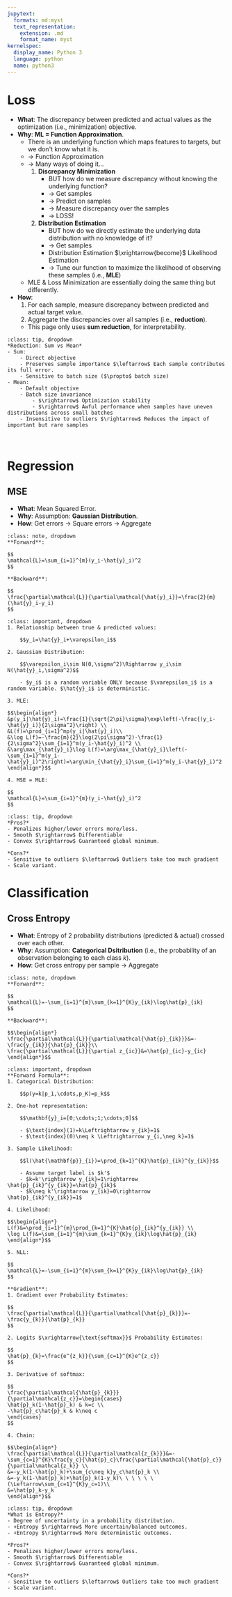 ```yaml
---
jupytext:
  formats: md:myst
  text_representation:
    extension: .md
    format_name: myst
kernelspec:
  display_name: Python 3
  language: python
  name: python3
---
```

# Loss
- **What**: The discrepancy between predicted and actual values as the optimization (i.e., minimization) objective.
- **Why**: **ML = Function Approximation**.
	- There is an underlying function which maps features to targets, but we don't know what it is.
	- $\rightarrow$ Function Approximation
	- $\rightarrow$ Many ways of doing it...
		1. **Discrepancy Minimization**
			- BUT how do we measure discrepancy without knowing the underlying function?
			- $\rightarrow$ Get samples
			- $\rightarrow$ Predict on samples
			- $\rightarrow$ Measure discrepancy over the samples
			- $\rightarrow$ LOSS!
		2. **Distribution Estimation**
			- BUT how do we directly estimate the underlying data distribution with no knowledge of it?
			- $\rightarrow$ Get samples
			- Distribution Estimation $\xrightarrow{become}$ Likelihood Estimation
			- $\rightarrow$ Tune our function to maximize the likelihood of observing these samples (i.e., **MLE**)
	- MLE & Loss Minimization are essentially doing the same thing but differently.
- **How**:
	1. For each sample, measure discrepancy between predicted and actual target value.
	2. Aggregate the discrepancies over all samples (i.e., **reduction**).
	- This page only uses **sum reduction**, for interpretability.

```{admonition} Q&A
:class: tip, dropdown
*Reduction: Sum vs Mean*
- Sum:
	- Direct objective
	- Preserves sample importance $\leftarrow$ Each sample contributes its full error.
	- Sensitive to batch size ($\propto$ batch size)
- Mean:
	- Default objective
	- Batch size invariance
		- $\rightarrow$ Optimization stability
		- $\rightarrow$ Awful performance when samples have uneven distributions across small batches
	- Insensitive to outliers $\rightarrow$ Reduces the impact of important but rare samples
```

<br/>

# Regression
## MSE
- **What**: Mean Squared Error.
- **Why**: Assumption: **Gaussian Distribution**.
- **How**: Get errors $\rightarrow$ Square errors $\rightarrow$ Aggregate

```{admonition} Math
:class: note, dropdown
**Forward**:

$$
\mathcal{L}=\sum_{i=1}^{m}(y_i-\hat{y}_i)^2
$$

**Backward**:

$$
\frac{\partial\mathcal{L}}{\partial\mathcal{\hat{y}_i}}=\frac{2}{m}(\hat{y}_i-y_i)
$$
```

```{admonition} Derivation
:class: important, dropdown
1. Relationship between true & predicted values:

	$$y_i=\hat{y}_i+\varepsilon_i$$

2. Gaussian Distribution:

	$$\varepsilon_i\sim N(0,\sigma^2)\Rightarrow y_i\sim N(\hat{y}_i,\sigma^2)$$

	- $y_i$ is a random variable ONLY because $\varepsilon_i$ is a random variable. $\hat{y}_i$ is deterministic.

3. MLE:

$$\begin{align*}
&p(y_i|\hat{y}_i)=\frac{1}{\sqrt{2\pi}\sigma}\exp\left(-\frac{(y_i-\hat{y}_i)}{2\sigma^2}\right) \\
&L(f)=\prod_{i=1}^mp(y_i|\hat{y}_i)\\
&\log L(f)=-\frac{m}{2}\log(2\pi\sigma^2)-\frac{1}{2\sigma^2}\sum_{i=1}^m(y_i-\hat{y}_i)^2 \\
&\arg\max_{\hat{y}_i}\log L(f)=\arg\max_{\hat{y}_i}\left(-\sum_{i=1}^m(y_i-\hat{y}_i)^2\right)=\arg\min_{\hat{y}_i}\sum_{i=1}^m(y_i-\hat{y}_i)^2
\end{align*}$$

4. MSE = MLE:

$$
\mathcal{L}=\sum_{i=1}^{m}(y_i-\hat{y}_i)^2
$$
```

```{admonition} Q&A
:class: tip, dropdown
*Pros?*
- Penalizes higher/lower errors more/less.
- Smooth $\rightarrow$ Differentiable
- Convex $\rightarrow$ Guaranteed global minimum.

*Cons?*
- Sensitive to outliers $\leftarrow$ Outliers take too much gradient
- Scale variant.
```

# Classification
## Cross Entropy
- **What**: Entropy of 2 probability distributions (predicted & actual) crossed over each other.
- **Why**: Assumption: **Categorical Dsitribution** (i.e., the probability of an observation belonging to each class $k$).
- **How**: Get cross entropy per sample $\rightarrow$ Aggregate

```{admonition} Math
:class: note, dropdown
**Forward**:

$$
\mathcal{L}=-\sum_{i=1}^{m}\sum_{k=1}^{K}y_{ik}\log\hat{p}_{ik}
$$

**Backward**:

$$\begin{align*}
\frac{\partial\mathcal{L}}{\partial\mathcal{\hat{p}_{ik}}}&=-\frac{y_{ik}}{\hat{p}_{ik}}\\
\frac{\partial\mathcal{L}}{\partial z_{ic}}&=\hat{p}_{ic}-y_{ic}
\end{align*}$$
```

```{admonition} Derivation
:class: important, dropdown
**Forward Formula**:
1. Categorical Distribution:

	$$p(y=k|p_1,\cdots,p_K)=p_k$$

2. One-hot representation:

	$$\mathbf{y}_i=[0;\cdots;1;\cdots;0]$$

	- $\text{index}(1)=k\Leftrightarrow y_{ik}=1$
	- $\text{index}(0)\neq k \Leftrightarrow y_{i,\neg k}=1$

3. Sample Likelihood:

	$$l(\hat{\mathbf{p}}_{i})=\prod_{k=1}^{K}\hat{p}_{ik}^{y_{ik}}$$

	- Assume target label is $k'$
	- $k=k'\rightarrow y_{ik}=1\rightarrow \hat{p}_{ik}^{y_{ik}}=\hat{p}_{ik}$
	- $k\neq k'\rightarrow y_{ik}=0\rightarrow \hat{p}_{ik}^{y_{ik}}=1$

4. Likelihood:

$$\begin{align*}
L(f)&=\prod_{i=1}^{m}\prod_{k=1}^{K}\hat{p}_{ik}^{y_{ik}} \\
\log L(f)&=\sum_{i=1}^{m}\sum_{k=1}^{K}y_{ik}\log\hat{p}_{ik}
\end{align*}$$

5. NLL:

$$
\mathcal{L}=-\sum_{i=1}^{m}\sum_{k=1}^{K}y_{ik}\log\hat{p}_{ik}
$$

**Gradient**:
1. Gradient over Probability Estimates:

$$
\frac{\partial\mathcal{L}}{\partial\mathcal{\hat{p}_{k}}}=-\frac{y_{k}}{\hat{p}_{k}}
$$

2. Logits $\xrightarrow{\text{softmax}}$ Probability Estimates:

$$
\hat{p}_{k}=\frac{e^{z_k}}{\sum_{c=1}^{K}e^{z_c}}
$$

3. Derivative of softmax:

$$
\frac{\partial\mathcal{\hat{p}_{k}}}{\partial\mathcal{z_c}}=\begin{cases}
\hat{p}_k(1-\hat{p}_k) & k=c \\
-\hat{p}_c\hat{p}_k & k\neq c
\end{cases}
$$

4. Chain:

$$\begin{align*}
\frac{\partial\mathcal{L}}{\partial\mathcal{z_{k}}}&=-\sum_{c=1}^{K}\frac{y_c}{\hat{p}_c}\frac{\partial\mathcal{\hat{p}_c}}{\partial\mathcal{z_k}} \\
&=-y_k(1-\hat{p}_k)+\sum_{c\neq k}y_c\hat{p}_k \\
&=-y_k(1-\hat{p}_k)+\hat{p}_k(1-y_k)\ \ \ \ \ \ (\Leftarrow\sum_{c=1}^{K}y_c=1)\\
&=\hat{p}_k-y_k
\end{align*}$$
```

```{admonition} Q&A
:class: tip, dropdown
*What is Entropy?*
- Degree of uncertainty in a probability distribution.
- ⬆️Entropy $\rightarrow$ More uncertain/balanced outcomes.
- ⬇️Entropy $\rightarrow$ More deterministic outcomes.

*Pros?*
- Penalizes higher/lower errors more/less.
- Smooth $\rightarrow$ Differentiable
- Convex $\rightarrow$ Guaranteed global minimum.

*Cons?*
- Sensitive to outliers $\leftarrow$ Outliers take too much gradient
- Scale variant.
```